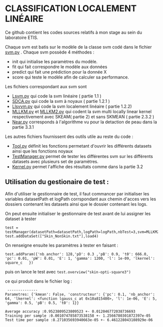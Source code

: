 # CLASSIFICATION LOCALEMENT  LINÉAIRE 
Ce github contient les codes sources relatifs à mon stage au sein du laboratoire ETIS. 

Chaque svm est batis sur le modèle de la classe svm codé dans le fichier [svm.py](https://github.com/Edouard2laire/svm/blob/master/svm.py) . 
Chaque svm possède 4 méthodes :  

- init qui initialise les paramètres du modèle. 
- fit qui fait correspondre le modèle aux données
- predict qui fait une prédiction pour la donnée X
- score qui teste le modèle afin de calculer sa performance. 

Les fichiers correspondant aux svm sont 
- [Lsvm.py](https://github.com/Edouard2laire/svm/blob/master/lsvm.py) qui code la svm linéaire ( partie 1.1 )
- [SDCA.py](https://github.com/Edouard2laire/svm/blob/master/SDCA.py) qui code la svm  à noyaux ( partie 1.2.1 )
- [Llsvvm.py](https://github.com/Edouard2laire/svm/blob/master/llsvvm.py) qui code la svm localement linéaire ( partie 1.2.2) 
- [MLLKM.py](https://github.com/Edouard2laire/svm/blob/master/MLLKM.py) et [MLLKM2.py](https://github.com/Edouard2laire/svm/blob/master/MLLKM2.py) qui codent la svm multi locally linear kernel respectivement avec SKEAM( partie 2) et sans SKMEAN ( partie 2.3.2 )
- [Near.py](https://github.com/Edouard2laire/svm/blob/master/near.py) corresponds à l'algorithme vu pour la detaction de peau dans la partie 3.3.1


Les autres fichiers fournissent des outils utile au reste du code : 
- [Tool.py](https://github.com/Edouard2laire/svm/blob/master/tool.py) définit les fonctions permetant d'ouvrir les différents datasets ainsi que les fonctions noyaux
- [TestManager.py](https://github.com/Edouard2laire/svm/blob/master/testManager.py) permet de tester les différentes svm sur les différents datasets avec plusieurs set de paramètres. 
- [Kernel.py](https://github.com/Edouard2laire/svm/blob/master/kernel.py) permet l'affiche des résultats comme dans la partie 3.2 


## Utilisation du gestionaire de test : 
Afin d'utiliser le gestionnaire de test, il faut commancer par initialiser les variables datasetPath et logPath corrspondant aux chemin d'acces vers les dossiers contenant 
les datasets ainsi que le dossier contenant les logs. 

On peut ensuite initialiser le gestionnaire de test avant de lui assigner les dataset à tester

```
test = testManager(datasetPath=datasetPath,logPath=logPath,nbTest=3,svm=MLLKM2)
test.addDataSet(["Skin_NonSkin.txt"],load4)
```

On renseigne ensuite les paramètres à tester en faisant :
```
test.addParam({'nb_anchor': 128,'pD': 0.3 ,'pB': 0.9, 't0': 666.0, 'pc': 0.01, 'pW': 0.01, 'E': 1, 'gamma': 1200, 'l': 1e-09, 'lkernel': square_c   })
```
puis on lance le test avec ``` test.overview("skin-opti-square3") ```

ce qui produit dans le fichier log : 

```
 -------------- 
Parametres: {'kmean': False, 'constructeur': {'pc': 0.1, 'nb_anchor': 64, 'lkernel': <function lgauss_c at 0x10a815400>, 'l': 1e-06, 'E': 5, 'gamma': 0.5, 'pB': 0.5, 't0': 1}}

Average accuracy :0.9523809523809523 +- 0.012046772038736693 
Training per sample :0.001074785873538158 +- 1.2566780301872397e-05 
Test time per sample :8.271035693940663e-05 +- 6.461228043108929e-06 
```
